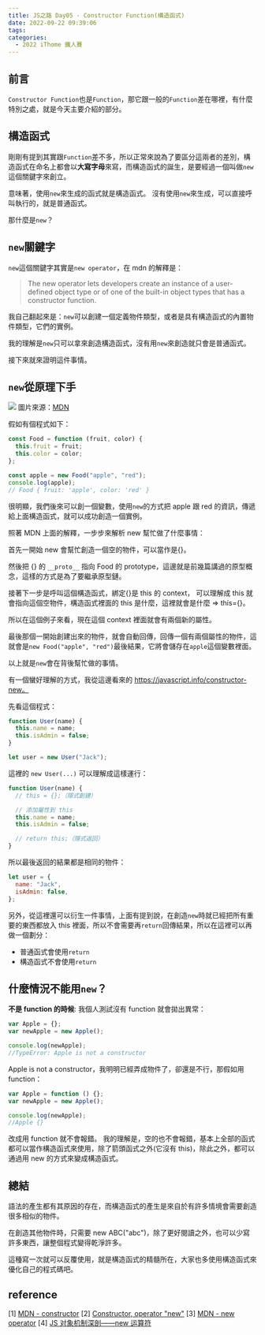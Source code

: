```yaml
---
title: JS之路 Day05 - Constructor Function(構造函式)
date: 2022-09-22 09:39:06
tags:
categories:
  - 2022 iThome 鐵人賽
---
```


## 前言

`Constructor Function`也是`Function`，那它跟一般的`Function`差在哪裡，有什麼特別之處，就是今天主要介紹的部分。

<!--more-->

## 構造函式

剛剛有提到其實跟`Function`差不多，所以正常來說為了要區分這兩者的差別，構造函式在命名上都會以**大寫字母**來寫，而構造函式的誕生，是要經過一個叫做`new`這個關鍵字來創立。

意味著，使用`new`來生成的函式就是構造函式。
沒有使用`new`來生成，可以直接呼叫執行的，就是普通函式。

那什麼是`new`？

## `new`關鍵字

`new`這個關鍵字其實是`new operator`，在 mdn 的解釋是：

> The new operator lets developers create an instance of a user-defined object type or of one of the built-in object types that has a constructor function.

我自己翻起來是：`new`可以創建一個定義物件類型，或者是具有構造函式的內置物件類型，它們的實例。

我的理解是`new`只可以拿來創造構造函式，沒有用`new`來創造就只會是普通函式。

接下來就來證明這件事情。

## `new`從原理下手

![](https://i.imgur.com/O5QYgD6.png)
圖片來源：[MDN](https://developer.mozilla.org/en-US/docs/Web/JavaScript/Reference/Operators/new)

假如有個程式如下：

```javascript
const Food = function (fruit, color) {
  this.fruit = fruit;
  this.color = color;
};

const apple = new Food("apple", "red");
console.log(apple);
// Food { fruit: 'apple', color: 'red' }
```

很明顯，我們後來可以創一個變數，使用`new`的方式把 apple 跟 red 的資訊，傳遞給上面構造函式，就可以成功創造一個實例。

照著 MDN 上面的解釋，一步步來解析 new 幫忙做了什麼事情：

首先一開始 new 會幫忙創造一個空的物件，可以當作是{}。

然後把 {} 的 `__proto__` 指向 Food 的 prototype，這邊就是前幾篇講過的原型概念，這樣的方式是為了要繼承原型鏈。

接著下一步是呼叫這個構造函式，綁定{}是 this 的 context，
可以理解成 this 就會指向這個空物件，構造函式裡面的 this 是什麼，這裡就會是什麼 => this={}。

所以在這個例子來看，現在這個 context 裡面就會有兩個新的屬性。

最後那個一開始創建出來的物件，就會自動回傳，回傳一個有兩個屬性的物件，這就會是`new Food("apple", "red")`最後結果，它將會儲存在`apple`這個變數裡面。

以上就是`new`會在背後幫忙做的事情。

有一個蠻好理解的方式，我從這邊看來的 https://javascript.info/constructor-new。

先看這個程式：

```javascript
function User(name) {
  this.name = name;
  this.isAdmin = false;
}

let user = new User("Jack");
```

這裡的 `new User(...)` 可以理解成這樣運行：

```javascript
function User(name) {
  // this = {};（隱式創建）

  // 添加屬性到 this
  this.name = name;
  this.isAdmin = false;

  // return this;（隱式返回）
}
```

所以最後返回的結果都是相同的物件：

```javascript
let user = {
  name: "Jack",
  isAdmin: false,
};
```

另外，從這裡還可以衍生一件事情，上面有提到說，在創造`new`時就已經把所有重要的東西都放入 this 裡面，所以不會需要再`return`回傳結果，所以在這裡可以再做一個劃分：

- 普通函式會使用`return`
- 構造函式不會使用`return`

## 什麼情況不能用`new`？

**不是 function 的時候**:
我個人測試沒有 function 就會拋出異常：

```javascript
var Apple = {};
var newApple = new Apple();

console.log(newApple);
//TypeError: Apple is not a constructor
```

Apple is not a constructor，我明明已經弄成物件了，卻還是不行，那假如用 function：

```javascript
var Apple = function () {};
var newApple = new Apple();

console.log(newApple);
//Apple {}
```

改成用 function 就不會報錯。
我的理解是，空的也不會報錯，基本上全部的函式都可以當作構造函式來使用，除了箭頭函式之外(它沒有 this)，除此之外，都可以通過用 new 的方式來變成構造函式。

## 總結

語法的產生都有其原因的存在，而構造函式的產生是來自於有許多情境會需要創造很多相似的物件。

在創造其他物件時，只需要 new ABC("abc")，除了更好閱讀之外，也可以少寫許多東西，讓整個程式變得乾淨許多。

這種寫一次就可以反覆使用，就是構造函式的精髓所在，大家也多使用構造函式來優化自己的程式碼吧。

## reference

[1] [MDN - constructor](https://developer.mozilla.org/en-US/docs/Web/JavaScript/Reference/Classes/constructor)
[2] [Constructor, operator "new"](https://javascript.info/constructor-new)
[3] [MDN - new operator](https://developer.mozilla.org/en-US/docs/Web/JavaScript/Reference/Operators/new)
[4] [JS 对象机制深剖——new 运算符](https://www.cnblogs.com/aaronjs/archive/2012/07/04/2575570.html)
